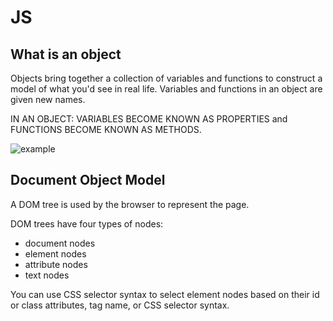 # JS

## What is an object

Objects bring together a collection of variables and functions to construct a model of what you'd see in real life. Variables and functions in an object are given new names.

IN AN OBJECT: VARIABLES BECOME KNOWN AS PROPERTIES and FUNCTIONS BECOME KNOWN AS METHODS.

![example](https://miro.medium.com/max/1400/1*gslNlU_BKtZuSyjLMbmp7Q.png)

## Document Object Model

A DOM tree is used by the browser to represent the page.

DOM trees have four types of nodes:

* document nodes
* element nodes
* attribute nodes
* text nodes

You can use CSS selector syntax to select element nodes based on their id or class attributes, tag name, or CSS selector syntax.
